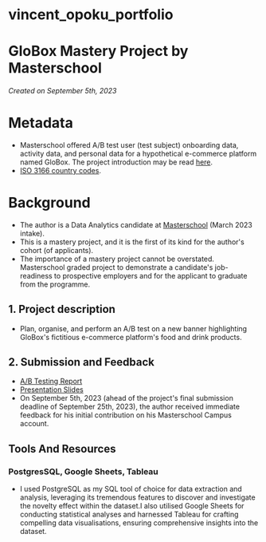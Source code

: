 # vincent_opoku_portfolio

# GloBox Mastery Project by Masterschool 


###### Created  on September 5th, 2023
# Metadata
* Masterschool offered A/B test user (test subject) onboarding data, activity data, and personal data for a hypothetical e-commerce platform named GloBox. The project introduction may be read [here](https://cms.master.school/sprint-overview-extract-the-ab-test-data).
* [ISO 3166 country codes](https://www.iso.org/obp/ui/#search).

# Background
* The author is a Data Analytics candidate at [Masterschool](https://www.masterschool.com/) (March 2023 intake).
* This is a mastery project, and it is the first of its kind for the author's cohort (of applicants).
* The importance of a mastery project cannot be overstated. Masterschool graded project to demonstrate a candidate's job-readiness to prospective employers and for the applicant to graduate from the programme.

## 1. Project description
* Plan, organise, and perform an A/B test on a new banner highlighting GloBox's fictitious e-commerce platform's food and drink products.

## 2. Submission and  Feedback
* [A/B Testing Report](https://github.com/Vincentopoku11/vincent_opoku_portfolio/blob/main/Report%20For%20Globox%20A_B%20Testing.pdf)
* [Presentation Slides](https://github.com/Vincentopoku11/vincent_opoku_portfolio/blob/main/_Gloxbox%20Banner%20A_B%20Testing%20slides..pdf)
* On September 5th, 2023 (ahead of the project's final submission deadline of September 25th, 2023), the author received immediate feedback for his initial contribution on his Masterschool Campus account.

## Tools And Resources
### PostgresSQL, Google Sheets, Tableau
* I used PostgreSQL as my SQL tool of choice for data extraction and analysis, leveraging its tremendous features to discover and investigate the novelty effect within the dataset.I also utilised Google Sheets for conducting statistical analyses and harnessed Tableau for crafting compelling data visualisations, ensuring comprehensive insights into the dataset.
